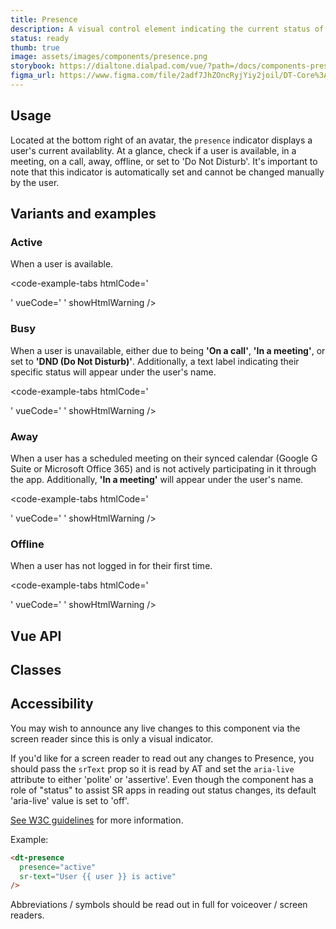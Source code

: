 ```yaml
---
title: Presence
description: A visual control element indicating the current status of a user.
status: ready
thumb: true
image: assets/images/components/presence.png
storybook: https://dialtone.dialpad.com/vue/?path=/docs/components-presence--default
figma_url: https://www.figma.com/file/2adf7JhZOncRyjYiy2joil/DT-Core%3A-Components-7?node-id=9628%3A59018&viewport=-1353%2C1919%2C1.91&t=xHutRjwo1o5zMTgT-11
---
```

<code-well-header>
  <example-presence presence="active"/>
</code-well-header>

## Usage

Located at the bottom right of an avatar, the `presence` indicator displays a user's current availablity. At a glance, check if a user is available, in a meeting, on a call, away, offline, or set to 'Do Not Disturb'. It's important to note that this indicator is automatically set and cannot be changed manually by the user.

## Variants and examples

### Active

When a user is available.
<code-well-header>
  <example-presence presence="active"/>
</code-well-header>

<code-example-tabs
htmlCode='
<div class="d-presence">
  <div class="d-presence__inner d-presence__inner--active"></div>
</div>
'
vueCode='
<dt-presence
  presence="active"
/>
'
showHtmlWarning />

### Busy

When a user is unavailable, either due to being **'On a call'**, **'In a meeting'**, or set to **'DND (Do Not Disturb)'**. Additionally, a text label indicating their specific status will appear under the user's name.
<code-well-header>
  <example-presence presence="busy"/>
</code-well-header>

<code-example-tabs
htmlCode='
<div class="d-presence">
  <div class="d-presence__inner d-presence__inner--busy"></div>
</div>
'
vueCode='
<dt-presence
  presence="busy"
/>
'
showHtmlWarning />

### Away

When a user has a scheduled meeting on their synced calendar (Google G Suite or Microsoft Office 365) and is not actively participating in it through the app. Additionally, **'In a meeting'** will appear under the user's name.
<code-well-header>
  <example-presence presence="away"/>
</code-well-header>

<code-example-tabs
htmlCode='
<div class="d-presence">
  <div class="d-presence__inner d-presence__inner--away"></div>
</div>
'
vueCode='
<dt-presence
  presence="away"
/>
'
showHtmlWarning />

### Offline

When a user has not logged in for their first time.
<code-well-header>
  <example-presence presence="offline"/>
</code-well-header>

<code-example-tabs
htmlCode='
<div class="d-presence">
  <div class="d-presence__inner d-presence__inner--offline"></div>
</div>
'
vueCode='
<dt-presence
  presence="offline"
/>
'
showHtmlWarning />

## Vue API

<component-vue-api component-name="presence" />

## Classes

<component-class-table component-name="presence" />

## Accessibility

You may wish to announce any live changes to this component via the screen reader since this is only a visual indicator.

If you'd like for a screen reader to read out any changes to Presence, you should pass the `srText` prop so it is
read by AT and set the `aria-live` attribute to either 'polite' or 'assertive'.
Even though the component has a role of "status" to assist SR apps in reading out status changes, its default
'aria-live' value is set to 'off'.

[See W3C guidelines](https://www.w3.org/WAI/WCAG22/Techniques/aria/ARIA22) for more information.

Example:

```html
<dt-presence
  presence="active"
  sr-text="User {{ user }} is active"
/>
```

Abbreviations / symbols should be read out in full for voiceover / screen readers.

<script setup>
  import ExamplePresence from '@exampleComponents/ExamplePresence.vue';
</script>
